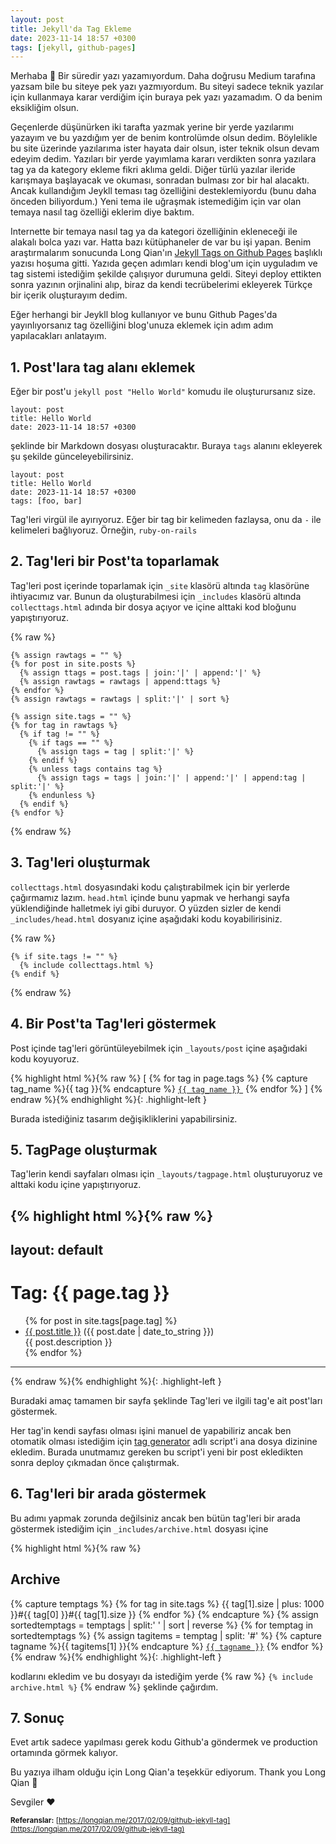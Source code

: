 ```yaml
---
layout: post
title: Jekyll'da Tag Ekleme
date: 2023-11-14 18:57 +0300
tags: [jekyll, github-pages]
---
```

Merhaba 🙋 Bir süredir yazı yazamıyordum. Daha doğrusu Medium tarafına yazsam bile bu siteye pek yazı yazmıyordum. Bu siteyi sadece teknik yazılar için kullanmaya karar verdiğim için buraya pek yazı yazamadım. O da benim eksikliğim olsun.

Geçenlerde düşünürken iki tarafta yazmak yerine bir yerde yazılarımı yazayım ve bu yazdığım yer de benim kontrolümde olsun dedim. Böylelikle bu site üzerinde yazılarıma ister hayata dair olsun, ister teknik olsun devam edeyim dedim. Yazıları bir yerde yayımlama kararı verdikten sonra yazılara tag ya da kategory ekleme fikri aklıma geldi. Diğer türlü yazılar ileride karışmaya başlayacak ve okuması, sonradan bulması zor bir hal alacaktı. Ancak kullandığım Jeykll teması tag özelliğini desteklemiyordu (bunu daha önceden biliyordum.) Yeni tema ile uğraşmak istemediğim için var olan temaya nasıl tag özelliği eklerim diye baktım.

Internette bir temaya nasıl tag ya da kategori özelliğinin ekleneceği ile alakalı bolca yazı var. Hatta bazı kütüphaneler de var bu işi yapan. Benim araştırmalarım sonucunda Long Qian'ın [Jekyll Tags on Github Pages](https://longqian.me/2017/02/09/github-jekyll-tag/) başlıklı yazısı hoşuma gitti. Yazıda geçen adımları kendi blog'um için uyguladım ve tag sistemi istediğim şekilde çalışıyor durumuna geldi. Siteyi deploy ettikten sonra yazının orjinalini alıp, biraz da kendi tecrübelerimi ekleyerek Türkçe bir içerik oluşturayım dedim.

Eğer herhangi bir Jeykll blog kullanıyor ve bunu Github Pages'da yayınlıyorsanız tag özelliğini blog'unuza eklemek için adım adım yapılacakları anlatayım.

## 1. Post'lara tag alanı eklemek
Eğer bir post'u `jekyll post "Hello World"` komudu ile oluşturursanız size.

```
layout: post
title: Hello World
date: 2023-11-14 18:57 +0300
```

şeklinde bir Markdown dosyası oluşturacaktır. Buraya `tags` alanını ekleyerek şu şekilde günceleyebilirsiniz.

```
layout: post
title: Hello World
date: 2023-11-14 18:57 +0300
tags: [foo, bar]
```

Tag'leri virgül ile ayırıyoruz. Eğer bir tag bir kelimeden fazlaysa, onu da `-` ile kelimeleri bağlıyoruz. Örneğin, `ruby-on-rails`

## 2. Tag'leri bir Post'ta toparlamak
Tag'leri post içerinde toparlamak için `_site` klasörü altında `tag` klasörüne ihtiyacımız var. Bunun da oluşturabilmesi için `_includes` klasörü altında `collecttags.html` adında bir dosya açıyor ve
içine alttaki kod bloğunu yapıştırıyoruz.

{% raw %}
```liquid
{% assign rawtags = "" %}
{% for post in site.posts %}
  {% assign ttags = post.tags | join:'|' | append:'|' %}
  {% assign rawtags = rawtags | append:ttags %}
{% endfor %}
{% assign rawtags = rawtags | split:'|' | sort %}

{% assign site.tags = "" %}
{% for tag in rawtags %}
  {% if tag != "" %}
    {% if tags == "" %}
      {% assign tags = tag | split:'|' %}
    {% endif %}
    {% unless tags contains tag %}
      {% assign tags = tags | join:'|' | append:'|' | append:tag | split:'|' %}
    {% endunless %}
  {% endif %}
{% endfor %}
```
{% endraw %}

## 3. Tag'leri oluşturmak
`collecttags.html` dosyasındaki kodu çalıştırabilmek için bir yerlerde çağırmamız lazım. `head.html` içinde bunu yapmak ve herhangi sayfa yüklendiğinde halletmek iyi gibi duruyor. O yüzden sizler de
kendi `_includes/head.html` dosyanız içine aşağıdaki kodu koyabilirisiniz.

{% raw %}
```liquid
{% if site.tags != "" %}
  {% include collecttags.html %}
{% endif %}
```
{% endraw %}

## 4. Bir Post'ta Tag'leri göstermek
Post içinde tag'leri görüntüleyebilmek için `_layouts/post` içine aşağıdaki kodu koyuyoruz.

{% highlight html %}{% raw %}
<span>[
  {% for tag in page.tags %}
    {% capture tag_name %}{{ tag }}{% endcapture %}
    <a href="/tag/{{ tag_name }}"><code class="highligher-rouge"><nobr>{{ tag_name }}</nobr></code>&nbsp;</a>
  {% endfor %}
]</span>
{% endraw %}{% endhighlight %}{: .highlight-left }

Burada istediğiniz tasarım değişikliklerini yapabilirsiniz.

## 5. TagPage oluşturmak
Tag'lerin kendi sayfaları olması için `_layouts/tagpage.html` oluşturuyoruz ve alttaki kodu içine yapıştırıyoruz.

{% highlight html %}{% raw %}
---
layout: default
---
<div class="post">
<h1>Tag: {{ page.tag }}</h1>
<ul>
{% for post in site.tags[page.tag] %}
  <li><a href="{{ post.url }}">{{ post.title }}</a> ({{ post.date | date_to_string }})<br>
    {{ post.description }}
  </li>
{% endfor %}
</ul>
</div>
<hr>
{% endraw %}{% endhighlight %}{: .highlight-left }

Buradaki amaç tamamen bir sayfa şeklinde Tag'leri ve ilgili tag'e ait post'ları göstermek.

Her tag'in kendi sayfası olması işini manuel de yapabiliriz ancak ben otomatik olması istediğim için [tag generator](https://github.com/qian256/qian256.github.io/blob/master/tag_generator.py) adlı script'i
ana dosya dizinine ekledim. Burada unutmamız gereken bu script'i yeni bir post ekledikten sonra deploy çıkmadan önce çalıştırmak.

## 6. Tag'leri bir arada göstermek
Bu adımı yapmak zorunda değilsiniz ancak ben bütün tag'leri bir arada göstermek istediğim için `_includes/archive.html` dosyası içine

{% highlight html %}{% raw %}
<h2>Archive</h2>
{% capture temptags %}
  {% for tag in site.tags %}
    {{ tag[1].size | plus: 1000 }}#{{ tag[0] }}#{{ tag[1].size }}
  {% endfor %}
{% endcapture %}
{% assign sortedtemptags = temptags | split:' ' | sort | reverse %}
{% for temptag in sortedtemptags %}
  {% assign tagitems = temptag | split: '#' %}
  {% capture tagname %}{{ tagitems[1] }}{% endcapture %}
  <a href="/tag/{{ tagname }}"><code class="highligher-rouge"><nobr>{{ tagname }}</nobr></code></a>
{% endfor %}
{% endraw %}{% endhighlight %}{: .highlight-left }

kodlarını ekledim ve bu dosyayı da istediğim yerde
{% raw %}
`{% include archive.html %}`
{% endraw %}
şeklinde çağırdım.

## 7. Sonuç

Evet artık sadece yapılması gerek kodu Github'a göndermek ve production ortamında görmek kalıyor.

Bu yazıya ilham olduğu için Long Qian'a teşekkür ediyorum. Thank you Long Qian 🙏

Sevgiler ❤️

<small><b>Referanslar:</b> [https://longqian.me/2017/02/09/github-jekyll-tag](https://longqian.me/2017/02/09/github-jekyll-tag)</small>